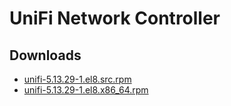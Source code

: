 UniFi Network Controller
========================


Downloads
---------

* [unifi-5.13.29-1.el8.src.rpm](https://file.fooster.io/rpm/unifi-5.13.29-1.el8.src.rpm)
* [unifi-5.13.29-1.el8.x86\_64.rpm](https://file.fooster.io/rpm/unifi-5.13.29-1.el8.x86_64.rpm)
